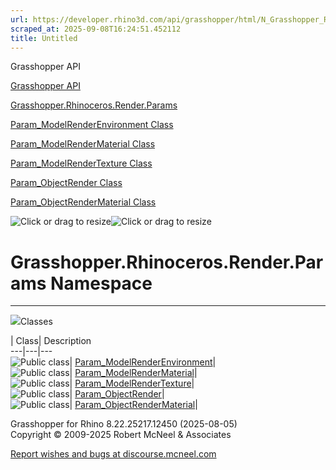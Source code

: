 ```yaml
---
url: https://developer.rhino3d.com/api/grasshopper/html/N_Grasshopper_Rhinoceros_Render_Params.htm#!
scraped_at: 2025-09-08T16:24:51.452112
title: Untitled
---
```


Grasshopper API

[Grasshopper API](../html/723c01da-9986-4db2-8f53-6f3a7494df75.htm
"Grasshopper API")

[Grasshopper.Rhinoceros.Render.Params](../html/N_Grasshopper_Rhinoceros_Render_Params.htm
"Grasshopper.Rhinoceros.Render.Params")

[Param_ModelRenderEnvironment
Class](../html/T_Grasshopper_Rhinoceros_Render_Params_Param_ModelRenderEnvironment.htm
"Param_ModelRenderEnvironment Class")

[Param_ModelRenderMaterial
Class](../html/T_Grasshopper_Rhinoceros_Render_Params_Param_ModelRenderMaterial.htm
"Param_ModelRenderMaterial Class")

[Param_ModelRenderTexture
Class](../html/T_Grasshopper_Rhinoceros_Render_Params_Param_ModelRenderTexture.htm
"Param_ModelRenderTexture Class")

[Param_ObjectRender
Class](../html/T_Grasshopper_Rhinoceros_Render_Params_Param_ObjectRender.htm
"Param_ObjectRender Class")

[Param_ObjectRenderMaterial
Class](../html/T_Grasshopper_Rhinoceros_Render_Params_Param_ObjectRenderMaterial.htm
"Param_ObjectRenderMaterial Class")

![Click or drag to resize](../icons/TocOpen.gif)![Click or drag to
resize](../icons/TocClose.gif)

# Grasshopper.Rhinoceros.Render.Params Namespace  
  
---  
  
![](../icons/SectionExpanded.png)Classes

| Class| Description  
---|---|---  
![Public class](../icons/pubclass.gif)|
[Param_ModelRenderEnvironment](T_Grasshopper_Rhinoceros_Render_Params_Param_ModelRenderEnvironment.htm)|  
![Public class](../icons/pubclass.gif)|
[Param_ModelRenderMaterial](T_Grasshopper_Rhinoceros_Render_Params_Param_ModelRenderMaterial.htm)|  
![Public class](../icons/pubclass.gif)|
[Param_ModelRenderTexture](T_Grasshopper_Rhinoceros_Render_Params_Param_ModelRenderTexture.htm)|  
![Public class](../icons/pubclass.gif)|
[Param_ObjectRender](T_Grasshopper_Rhinoceros_Render_Params_Param_ObjectRender.htm)|  
![Public class](../icons/pubclass.gif)|
[Param_ObjectRenderMaterial](T_Grasshopper_Rhinoceros_Render_Params_Param_ObjectRenderMaterial.htm)|  
  
Grasshopper for Rhino 8.22.25217.12450 (2025-08-05)  
Copyright © 2009-2025 Robert McNeel & Associates

[Report wishes and bugs at
discourse.mcneel.com](https://discourse.mcneel.com/c/grasshopper)


